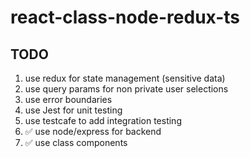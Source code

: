 # react-class-node-redux-ts

## TODO

1. use redux for state management (sensitive data)
2. use query params for non private user selections
3. use error boundaries
4. use Jest for unit testing
5. use testcafe to add integration testing
6. ✅ use node/express for backend
7. ✅ use class components
